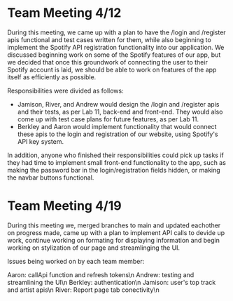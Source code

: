 # Team Meeting 4/12
During this meeting, we came up with a plan to have the /login and /register apis functional and test cases written for them, while also beginning to implement
the Spotify API registration functionality into our application. We discussed beginning work on some of the Spotify features of our app, but we decided that
once this groundwork of connecting the user to their Spotify account is laid, we should be able to work on features of the app itself as efficiently as possible.

Responsibilities were divided as follows:
- Jamison, River, and Andrew would design the /login and /register apis and their tests, as per Lab 11, back-end and front-end. They would also come up with
test case plans for future features, as per Lab 11.
- Berkley and Aaron would implement functionality that would connect these apis to the login and registration of our website, using Spotify's API key system.

In addition, anyone who finished their responsibilities could pick up tasks if they had time to implement small front-end functionality to the app, such as
making the password bar in the login/registration fields hidden, or making the navbar buttons functional.


# Team Meeting 4/19
During this meeting we, merged branches to main and updated eachother on progress made, came up with a plan to implement API calls to devide up work, continue working on formating for displaying information and begin working on stylization of our page and streamlinging the UI.

Issues being worked on by each team member:

Aaron: callApi function and refresh tokens\n
Andrew: testing and streamlining the UI\n
Berkley: authentication\n
Jamison: user's top track and artist apis\n
River: Report page tab conectivity\n
